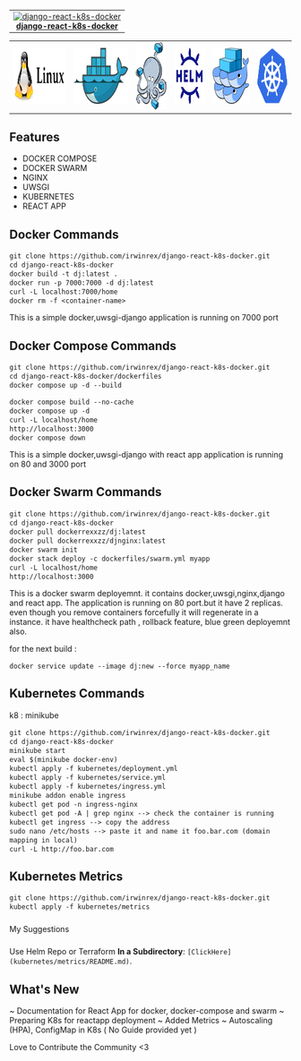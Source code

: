 <center>
<table>
  <tr>
    <td align="center"><a href="README.md"><img src="images/django-react-k8s-docker.png" width="150px;" height="150px;" alt="django-react-k8s-docker" /><br /><b>django-react-k8s-docker</b></a></td>
  </tr>
</table>
</center>

<table>
  <tr>
    <td align="left"><a href="README.md"><img src="images/linux.png" width="170px;" height="100px;" alt="linux" /><br /><b></b></a></td>
    <td align="left"><a href="README.md"><img src="images/docker.png" width="180px;" height="100px;" alt="docker" /><br /><b></b></a></td>
    <td align="left"><a href="README.md"><img src="images/docker-compose.png" width="100px;" height="120px;" alt="compose" /><br/><b></b></td>
    <td align="left"><a href="README.md"><img src="images/helm.png" width="100px;" height="100px;" alt="helm" /><br /><b></b></a>
    <td align="left"><a href="README.md"><img src="images/swarm.png" width="120px;" height="100px;" alt="DOCKER SWARM" /><br /><b></b></a></td>
    <td align="left"><a href="README.md"><img src="images/kubernetes.png" width="100px;" height="100px;" alt="KUBERNETES" /><br /><b></b></a></td>
  </tr>
</table>

## Features
- DOCKER COMPOSE 
- DOCKER SWARM 
- NGINX 
- UWSGI
- KUBERNETES
- REACT APP

## Docker Commands
```
git clone https://github.com/irwinrex/django-react-k8s-docker.git
cd django-react-k8s-docker
docker build -t dj:latest .
docker run -p 7000:7000 -d dj:latest
curl -L localhost:7000/home
docker rm -f <container-name> 
```
This is a simple docker,uwsgi-django application is running on 7000 port



## Docker Compose Commands

```
git clone https://github.com/irwinrex/django-react-k8s-docker.git
cd django-react-k8s-docker/dockerfiles
docker compose up -d --build
```

```
docker compose build --no-cache
docker compose up -d
curl -L localhost/home
http://localhost:3000
docker compose down
```

This is a simple docker,uwsgi-django with react app application is running on 80 and 3000 port

## Docker Swarm Commands

```
git clone https://github.com/irwinrex/django-react-k8s-docker.git
cd django-react-k8s-docker
docker pull dockerrexxzz/dj:latest
docker pull dockerrexxzz/djnginx:latest
docker swarm init
docker stack deploy -c dockerfiles/swarm.yml myapp
curl -L localhost/home
http://localhost:3000
```
This is a docker swarm deployemnt. it contains docker,uwsgi,nginx,django and react app. The application is running on 80 port.but it have 2 replicas. even though you remove containers forcefully it will regenerate in a instance. it have healthcheck path , rollback feature, blue green deployemnt also.

for the next build : 
```
docker service update --image dj:new --force myapp_name
```

## Kubernetes Commands

k8 : minikube

```
git clone https://github.com/irwinrex/django-react-k8s-docker.git
cd django-react-k8s-docker
minikube start
eval $(minikube docker-env)
kubectl apply -f kubernetes/deployment.yml
kubectl apply -f kubernetes/service.yml
kubectl apply -f kubernetes/ingress.yml
minikube addon enable ingress
kubectl get pod -n ingress-nginx
kubectl get pod -A | grep nginx --> check the container is running
kubectl get ingress --> copy the address
sudo nano /etc/hosts --> paste it and name it foo.bar.com (domain mapping in local)
curl -L http://foo.bar.com
```

## Kubernetes Metrics

```
git clone https://github.com/irwinrex/django-react-k8s-docker.git
kubectl apply -f kubernetes/metrics
```

#####        ######
   My Suggestions 
#####        ######

Use Helm Repo or Terraform
 **In a Subdirectory**: `[ClickHere](kubernetes/metrics/README.md)`.


## What's New

~ Documentation for React App for docker, docker-compose and swarm 
~ Preparing K8s for reactapp deployment
~ Added Metrics
~ Autoscaling (HPA), ConfigMap in K8s ( No Guide provided yet )


Love to Contribute the Community <3
